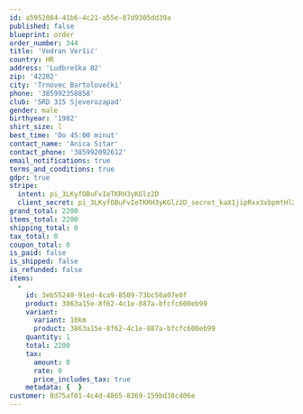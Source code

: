 ```yaml
---
id: a5952084-41b6-4c21-a55e-07d9305dd39a
published: false
blueprint: order
order_number: 344
title: 'Vedran Veršić'
country: HR
address: 'Ludbreška 82'
zip: '42202'
city: 'Trnovec Bartolovečki'
phone: '385992358858'
club: 'SRD 315 Sjeverozapad'
gender: male
birthyear: '1982'
shirt_size: l
best_time: 'Do 45:00 minut'
contact_name: 'Anica Sitar'
contact_phone: '385992092612'
email_notifications: true
terms_and_conditions: true
gdpr: true
stripe:
  intent: pi_3LKyfOBuFvIeTKRH3yKGlz2D
  client_secret: pi_3LKyfOBuFvIeTKRH3yKGlz2D_secret_kaX1jipRxx3vbpmtHl2tGDwGY
grand_total: 2200
items_total: 2200
shipping_total: 0
tax_total: 0
coupon_total: 0
is_paid: false
is_shipped: false
is_refunded: false
items:
  -
    id: 3eb55240-91ed-4ca9-8509-73bc56a07e0f
    product: 3863a15e-8f62-4c1e-887a-bfcfc600eb99
    variant:
      variant: 10km
      product: 3863a15e-8f62-4c1e-887a-bfcfc600eb99
    quantity: 1
    total: 2200
    tax:
      amount: 0
      rate: 0
      price_includes_tax: true
    metadata: {  }
customer: 8d75af01-4c4d-4865-8369-159bd38c406e
---
```

